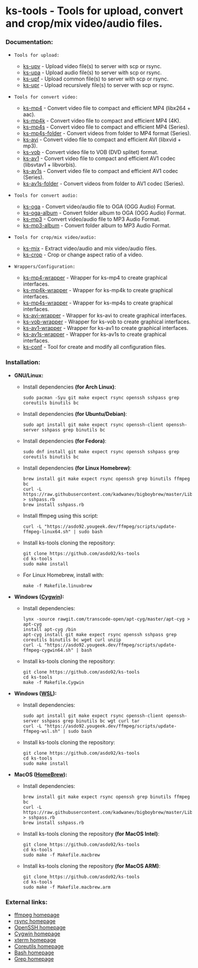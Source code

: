 ks-tools - Tools for upload, convert and crop/mix video/audio files.
====================================================================

### Documentation:
  * `Tools for upload:`

    * [ks-upv](/doc/ks-upv.md) - Upload video file(s) to server with scp or rsync.
    * [ks-upa](/doc/ks-upa.md) - Upload audio file(s) to server with scp or rsync.
    * [ks-upf](/doc/ks-upf.md) - Upload common file(s) to server with scp or rsync.
    * [ks-upr](/doc/ks-upr.md) - Upload recursively file(s) to server with scp or rsync.
  
  * `Tools for convert video:`

    * [ks-mp4](/doc/ks-mp4.md) - Convert video file to compact and efficient MP4 (libx264 + aac).
    * [ks-mp4k](/doc/ks-mp4k.md) - Convert video file to compact and efficient MP4 (4K).
    * [ks-mp4s](/doc/ks-mp4s.md) - Convert video file to compact and efficient MP4 (Series).
    * [ks-mp4s-folder](/doc/ks-mp4s-folder.md) - Convert videos from folder to MP4 format (Series).
    * [ks-avi](/doc/ks-avi.md) - Convert video file to compact and efficient AVI (libxvid + mp3).
    * [ks-vob](/doc/ks-vob.md) - Convert video file to VOB (DVD splitet) format.
    * [ks-av1](/doc/ks-av1.md) - Convert video file to compact and efficient AV1 codec (libsvtav1 + libvorbis).
    * [ks-av1s](/doc/ks-av1s.md) - Convert video file to compact and efficient AV1 codec (Series).
    * [ks-av1s-folder](/doc/ks-av1s-folder.md) - Convert videos from folder to AV1 codec (Series).
  
  * `Tools for convert audio:`

    * [ks-oga](/doc/ks-oga.md) - Convert video/audio file to OGA (OGG Audio) Format.
    * [ks-oga-album](/doc/ks-oga-album.md) - Convert folder album to OGA (OGG Audio) Format.
    * [ks-mp3](/doc/ks-mp3.md) - Convert video/audio file to MP3 Audio Format.
    * [ks-mp3-album](/doc/ks-mp3-album.md) - Convert folder album to MP3 Audio Format.
  
  * `Tools for crop/mix video/audio:`

    * [ks-mix](/doc/ks-mix.md) - Extract video/audio and mix video/audio files.
    * [ks-crop](/doc/ks-crop.md) - Crop or change aspect ratio of a video.
  
  * `Wrappers/Configuration:`

    * [ks-mp4-wrapper](/doc/ks-mp4-wrapper.md) - Wrapper for ks-mp4 to create graphical interfaces.
    * [ks-mp4k-wrapper](/doc/ks-mp4k-wrapper.md) - Wrapper for ks-mp4k to create graphical interfaces.
    * [ks-mp4s-wrapper](/doc/ks-mp4s-wrapper.md) - Wrapper for ks-mp4s to create graphical interfaces.
    * [ks-avi-wrapper](/doc/ks-avi-wrapper.md) - Wrapper for ks-avi to create graphical interfaces.
    * [ks-vob-wrapper](/doc/ks-vob-wrapper.md) - Wrapper for ks-vob to create graphical interfaces.
    * [ks-av1-wrapper](/doc/ks-av1-wrapper.md) - Wrapper for ks-av1 to create graphical interfaces.
    * [ks-av1s-wrapper](/doc/ks-av1s-wrapper.md) - Wrapper for ks-av1s to create graphical interfaces.
    * [ks-conf](/doc/ks-conf.md) - Tool for create and modify all configuration files. 

### Installation:

  * **GNU/Linux:**
  
    * Install dependencies **(for Arch Linux)**:
    
          sudo pacman -Syu git make expect rsync openssh sshpass grep coreutils binutils bc

    * Install dependencies **(for Ubuntu/Debian)**:
    
          sudo apt install git make expect rsync openssh-client openssh-server sshpass grep binutils bc
      
    * Install dependencies **(for Fedora)**:
    
          sudo dnf install git make expect rsync openssh sshpass grep coreutils binutils bc

    * Install dependencies **(for Linux Homebrew)**:

          brew install git make expect rsync openssh grep binutils ffmpeg bc
          curl -L https://raw.githubusercontent.com/kadwanev/bigboybrew/master/Library/Formula/sshpass.rb > sshpass.rb
          brew install sshpass.rb
  
    * Install ffmpeg using this script:
    
          curl -L "https://asdo92.yougeek.dev/ffmpeg/scripts/update-ffmpeg-linux64.sh" | sudo bash
      
    * Install ks-tools cloning the repository:
    
          git clone https://github.com/asdo92/ks-tools
          cd ks-tools
          sudo make install

    * For Linux Homebrew, install with:

          make -f Makefile.linuxbrew

  * **Windows ([Cygwin](https://www.cygwin.com/)):**
  
    * Install dependencies:
    
          lynx -source rawgit.com/transcode-open/apt-cyg/master/apt-cyg > apt-cyg
          install apt-cyg /bin
          apt-cyg install git make expect rsync openssh sshpass grep coreutils binutils bc wget curl unzip
          curl -L "https://asdo92.yougeek.dev/ffmpeg/scripts/update-ffmpeg-cygwin64.sh" | bash
      
    * Install ks-tools cloning the repository:

          git clone https://github.com/asdo92/ks-tools
          cd ks-tools
          make -f Makefile.Cygwin
      
  * **Windows ([WSL](https://learn.microsoft.com/en-us/windows/wsl/install)):**
  
    * Install dependencies:
    
          sudo apt install git make expect rsync openssh-client openssh-server sshpass grep binutils bc wgt curl tar
          curl -L "https://asdo92.yougeek.dev/ffmpeg/scripts/update-ffmpeg-wsl.sh" | sudo bash
      
    * Install ks-tools cloning the repository:
    
          git clone https://github.com/asdo92/ks-tools
          cd ks-tools
          sudo make install
      
  * **MacOS ([HomeBrew](https://brew.sh/)):**
  
    * Install dependencies:
    
          brew install git make expect rsync openssh grep binutils ffmpeg bc
          curl -L https://raw.githubusercontent.com/kadwanev/bigboybrew/master/Library/Formula/sshpass.rb > sshpass.rb
          brew install sshpass.rb 
      
    * Install ks-tools cloning the repository **(for MacOS Intel)**:
    
          git clone https://github.com/asdo92/ks-tools
          cd ks-tools
          sudo make -f Makefile.macbrew

    * Install ks-tools cloning the repository **(for MacOS ARM)**:
    
          git clone https://github.com/asdo92/ks-tools
          cd ks-tools
          sudo make -f Makefile.macbrew.arm

### External links:

  * [ffmpeg homepage](http://ffmpeg.org/)
  * [rsync homepage](https://rsync.samba.org/)
  * [OpenSSH homepage](https://www.openssh.com/)
  * [Cygwin homepage](https://www.cygwin.com/)
  * [xterm homepage](https://invisible-island.net/xterm/)
  * [Coreutils homepage](https://www.gnu.org/software/coreutils/coreutils.html)
  * [Bash homepage](https://www.gnu.org/software/bash/)
  * [Grep homepage](https://www.gnu.org/software/grep/)
  



